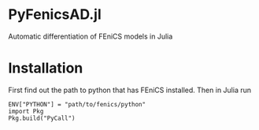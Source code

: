 # PyFenicsAD.jl
Automatic differentiation of FEniCS models in Julia

# Installation
First find out the path to python that has FEniCS installed.
Then in Julia run

    ENV["PYTHON"] = "path/to/fenics/python"
    import Pkg
    Pkg.build("PyCall")

